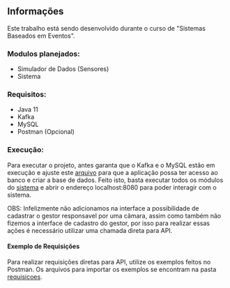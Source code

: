 ## Informações

Este trabalho está sendo desenvolvido durante o curso
de "Sistemas Baseados em Eventos".

### Modulos planejados:

* Simulador de Dados (Sensores)
* Sistema

### Requisitos:
* Java 11
* Kafka
* MySQL
* Postman (Opcional)

### Execução:
Para executar o projeto, antes garanta que o Kafka e o MySQL estão em execução 
e ajuste este [arquivo](./system/data/src/main/resources/data.properties)
para que a aplicação possa ter acesso ao banco e criar a base de dados. Feito
isto, basta executar todos os módulos do [sistema](./system) e abrir o endereço
localhost:8080 para poder interagir com o sistema.

OBS: Infelizmente não adicionamos na interface a possibilidade de 
cadastrar o gestor responsavel por uma câmara, assim como também não 
fizemos a interface de cadastro do gestor, por isso para realizar 
essas ações é necessário utilizar uma chamada direta para API.

#### Exemplo de Requisições
Para realizar requisições diretas para API, utilize os exemplos feitos no Postman.
Os arquivos para importar os exemplos se encontram na pasta [requisicoes](./requisicoes).
